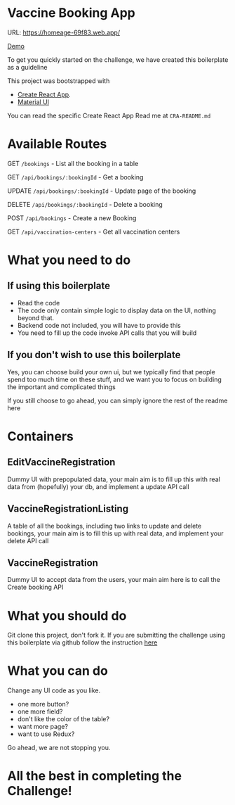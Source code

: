 # Vaccine Booking App

URL: https://homeage-69f83.web.app/

[Demo](https://https://homeage-69f83.web.app/)

To get you quickly started on the challenge, we have created this boilerplate as a guideline

This project was bootstrapped with 
- [Create React App](https://github.com/facebook/create-react-app).
- [Material UI](https://mui.com/)

You can read the specific Create React App Read me at `CRA-README.md`

# Available Routes
GET `/bookings` - List all the booking in a table

GET `/api/bookings/:bookingId` - Get a booking

UPDATE `/api/bookings/:bookingId` - Update page of the booking

DELETE `/api/bookings/:bookingId` - Delete a booking

POST `/api/bookings` - Create a new Booking

GET `/api/vaccination-centers` - Get all vaccination centers


# What you need to do
## If using this boilerplate
- Read the code
- The code only contain simple logic to display data on the UI, nothing beyond that.
- Backend code not included, you will have to provide this
- You need to fill up the code invoke API calls that you will build

## If you don't wish to use this boilerplate
Yes, you can choose build your own ui, but we typically find that people spend too much time on these stuff, and we want you to focus on building the important and complicated things

If you still choose to go ahead, you can simply ignore the rest of the readme here

# Containers
## EditVaccineRegistration
Dummy UI with prepopulated data, your main aim is to fill up this with real data from (hopefully) your db, and implement a update API call
## VaccineRegistrationListing
A table of all the bookings, including two links to update and delete bookings, your main aim is to fill this up with real data, and implement your delete API call
## VaccineRegistration
Dummy UI to accept data from the users, your main aim here is to call the Create booking API

# What you should do
Git clone this project, don't fork it.
If you are submitting the challenge using this boilerplate via github follow the instruction [here](https://docs.github.com/en/repositories/creating-and-managing-repositories/duplicating-a-repository)

# What you can do
Change any UI code as you like.
- one more button? 
- one more field?
- don't like the color of the table?
- want more page?
- want to use Redux?

Go ahead, we are not stopping you.

# All the best in completing the Challenge!
